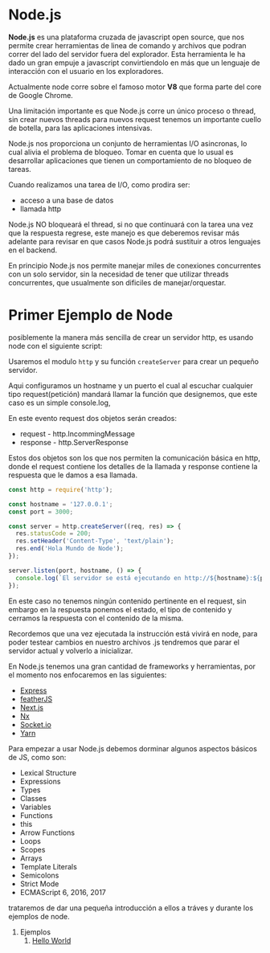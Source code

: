 # Node.js

**Node.js** es una plataforma cruzada de javascript open source, que nos permite crear herramientas de linea de comando y archivos que podran correr del lado del servidor fuera del explorador. Esta herramienta le ha dado un gran empuje a javascript convirtiendolo en m&aacute;s que un lenguaje de interacci&oacute;n con el usuario en los exploradores.


Actualmente node corre sobre el famoso motor **V8** que forma parte del core de Google Chrome. 

Una limitaci&oacute;n importante es que Node.js corre un &uacute;nico proceso o thread, sin crear nuevos threads para nuevos request tenemos un importante cuello de botella, para las aplicaciones intensivas.

Node.js nos proporciona  un conjunto de herramientas I/O asincronas, lo cual alivia el problema de bloqueo. Tomar en cuenta que lo usual es desarrollar aplicaciones que tienen un comportamiento de no bloqueo de tareas.

Cuando realizamos una tarea de I/O, como prodira ser:
- acceso a una base de datos
- llamada http

Node.js NO bloquear&aacute; el thread, si no que continuar&aacute; con la tarea una vez que la respuesta regrese, este manejo es que deberemos revisar m&aacute;s adelante para revisar en que casos Node.js podr&aacute; sustituir a otros lenguajes en el backend.

En principio Node.js nos permite manejar miles de conexiones concurrentes con un solo servidor, sin la necesidad de tener que utilizar threads concurrentes, que usualmente son dificiles de manejar/orquestar.




# Primer Ejemplo de Node

posiblemente la manera m&aacute;s sencilla de crear un servidor http, es usando node con el siguiente script:

Usaremos el modulo `http` y su funci&oacute;n `createServer` para crear un peque&ntilde;o servidor.

Aqui configuramos un hostname y un puerto el cual al escuchar cualquier tipo request(petici&oacute;n) mandar&aacute; llamar la funci&oacute;n que designemos, que este caso es un simple console.log, 

En este evento request dos objetos ser&aacute;n creados:
- request - http.IncommingMessage
- response - http.ServerResponse

Estos dos objetos son los que nos permiten la comunicaci&oacute;n b&aacute;sica en http, donde el request contiene los detalles de la llamada y response contiene la respuesta que le damos a esa llamada.

```js
const http = require('http');

const hostname = '127.0.0.1';
const port = 3000;

const server = http.createServer((req, res) => {
  res.statusCode = 200;
  res.setHeader('Content-Type', 'text/plain');
  res.end('Hola Mundo de Node');
});

server.listen(port, hostname, () => {
  console.log(`El servidor se está ejecutando en http://${hostname}:${port}/`);
});
```

En este caso no tenemos ning&uacute;n contenido pertinente en el request, sin embargo en la respuesta ponemos el estado, el tipo de contenido y cerramos la respuesta con el contenido de la misma.

Recordemos que una vez ejecutada la instrucci&oacute;n est&aacute; vivir&aacute; en node, para poder testear cambios en nuestro archivos .js tendremos que parar el servidor actual y volverlo a inicializar.


En Node.js tenemos una gran cantidad de frameworks y herramientas, por el momento nos enfocaremos en las siguientes:
- [Express](https://expressjs.com/)
- [featherJS](https://feathersjs.com/)
- [Next.js](https://nextjs.org/)
- [Nx](https://nx.dev/)
- [Socket.io](https://socket.io/)
- [Yarn](https://yarnpkg.com/en/)



Para empezar a usar Node.js debemos dorminar algunos aspectos b&aacute;sicos de JS, como son:

- Lexical Structure
- Expressions
- Types
- Classes
- Variables
- Functions
- this
- Arrow Functions
- Loops
- Scopes
- Arrays
- Template Literals
- Semicolons
- Strict Mode
- ECMAScript 6, 2016, 2017



trataremos de dar una peque&ntilde;a introducci&oacute;n a ellos a tr&aacute;ves y durante los ejemplos de node.


1. Ejemplos
    1. [Hello World](example_01/README.md)


